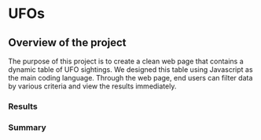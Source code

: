 # UFOs
## Overview of the project
The purpose of this project is to create a clean web page that contains a dynamic table of UFO sightings. We designed this table using Javascript as the main coding language. Through the web page, end users can filter data by various criteria and view the results immediately.
### Results
### Summary
